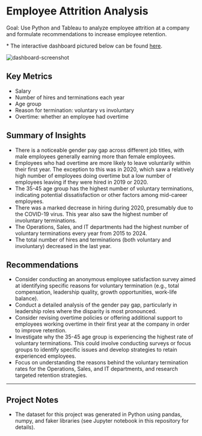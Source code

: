 # Employee Attrition Analysis
Goal: Use Python and Tableau to analyze employee attrition at a company and formulate recommendations to increase employee retention.

\* The interactive dashboard pictured below can be found [here](https://public.tableau.com/views/EmployeeAttrition_17247825466550/Dashboard2?:language=en-US&:sid=&:redirect=auth&:display_count=n&:origin=viz_share_link).

![dashboard-screenshot](https://github.com/user-attachments/assets/57c435df-eac8-43b7-88ee-47a8ac067ec8)

## Key Metrics
* Salary
* Number of hires and terminations each year
* Age group
* Reason for termination: voluntary vs involuntary
* Overtime: whether an employee had overtime

## Summary of Insights
* There is a noticeable gender pay gap across different job titles, with male employees generally earning more than female employees.
* Employees who had overtime are more likely to leave voluntarily within their first year. The exception to this was in 2020, which saw a relatively high number of employees doing overtime but a low number of employees leaving if they were hired in 2019 or 2020.
* The 35-45 age group has the highest number of voluntary terminations, indicating potential dissatisfaction or other factors among mid-career employees.
* There was a marked decrease in hiring during 2020, presumably due to the COVID-19 virus. This year also saw the highest number of involuntary terminations.
* The Operations, Sales, and IT departments had the highest number of voluntary terminations every year from 2015 to 2024.
* The total number of hires and terminations (both voluntary and involuntary) decreased in the last year.

## Recommendations
* Consider conducting an anonymous employee satisfaction survey aimed at identifying specific reasons for voluntary termination (e.g., total compensation, leadership quality, growth opportunities, work-life balance). 
* Conduct a detailed analysis of the gender pay gap, particularly in leadership roles where the disparity is most pronounced.
* Consider revising overtime policies or offering additional support to employees working overtime in their first year at the company in order to improve retention.
* Investigate why the 35-45 age group is experiencing the highest rate of voluntary terminations. This could involve conducting surveys or focus groups to identify specific issues and develop strategies to retain experienced employees.
* Focus on understanding the reasons behind the voluntary termination rates for the Operations, Sales, and IT departments, and research targeted retention strategies.

---

## Project Notes
* The dataset for this project was generated in Python using pandas, numpy, and faker libraries (see Jupyter notebook in this repository for details).
